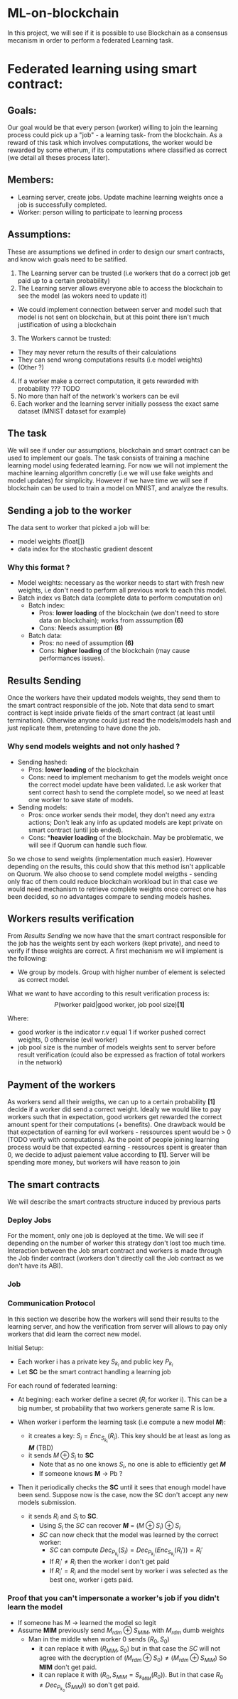 # ML-on-blockchain

In this project, we will see if it is possible to use Blockchain as a consensus mecanism in order to 
perform a federated Learning task.

# Federated learning using smart contract:

## Goals:

Our goal would be that every person (worker) willing to join the learning process could pick up a "job" - a learning
task- from the blockchain. As a reward of this task which involves computations, the worker would be rewarded by some
etherum, if its computations where classified as correct (we detail all theses process later).

## Members:

- Learning server, create jobs. Update machine learning weights once a job is successfully completed.
- Worker: person willing to participate to learning process

## Assumptions:

These are assumptions we defined in order to design our smart contracts, and know wich goals need to be satified.

1. The Learning server can be trusted (i.e workers that do a correct job get paid up to a certain probability)
2. The Learning server allows everyone able to access the blockchain to see the model (as wokers need to update it)
  - We could implement connection between server and model such that model is not sent on blockchain, but at this point there isn't much justification of using a blockchain
3. The Workers cannot be trusted:
  - They may never return the results of their calculations
  - They can send wrong computations results (i.e model weights)
  - (Other ?)
4. If a worker make a correct computation, it gets rewarded with probability ??? TODO
5. No more than half of the network's workers can be evil
6. Each worker and the learning server initially possess the exact same dataset (MNIST dataset for example)

## The task

We will see if under our assumptions, blockchain and smart contract can be used to implement our goals. The task consists of training a machine learning model using federated learning. For now we will not implement the machine learning algorithm concretly (i.e we will use fake weights and model updates) for simplicity. However if we have time we will see if blockchain can be used to train a model on MNIST, and analyze the results.


## Sending a job to the worker

The data sent to worker that picked a job will be:
- model weights (float[])
- data index for the stochastic gradient descent

### Why this format ?

- Model weights: necessary as the worker needs to start with fresh new weights, i.e don't need to perform all previous work to each this model.
- Batch index vs Batch data (complete data to perform computation on)
  - Batch index:
    - Pros: **lower loading** of the blockchain (we don't need to store data on blockchain); works from asssumption **(6)**
    - Cons: Needs assumption **(6)**
  - Batch data:
    - Pros: no need of assumption **(6)**
    - Cons: **higher loading** of the blockchain (may cause performances issues).

## Results Sending

Once the workers have their updated models weights, they send them to the smart contract responsible of the job. Note that data send to smart contract is kept inside private fields of the smart contract (at least until termination). Otherwise anyone could just read the models/models hash and just replicate them, pretending to have done the job.

### Why send models weights and not only hashed ?

- Sending hashed:
  - Pros: **lower loading** of the blockchain
  - Cons: need to implement mechanism to get the models weight once the correct model update have been validated. I.e ask worker that sent correct hash to send the complete model, so we need at least one worker to save state of models.
- Sending models:
  - Pros: once worker sends their model, they don't need any extra actions; Don't leak any info as updated models are kept private on smart contract (until job ended).
  - Cons: ***heavier loading** of the blockchain. May be problematic, we will see if Quorum can handle such flow.

So we chose to send weights (implementation much easier). However depending on the results, this could show that this method isn't applicable on Quorum. We also choose to send complete model weigths - sending only frac of them could reduce blockchain workload
but in that case we would need mechanism to retrieve complete weights once correct one has been decided, so no advantages
compare to sending models hashes.


## Workers results verification

From *Results Sending* we now have that the smart contract responsible for the job has the weights sent by each workers
(kept private), and need to verify if these weights are correct.
A first mechanism we will implement is the following:
- We group by models. Group with higher number of element is selected as correct model.

What we want to have according to this result verification process is:
$$P(\text{worker paid} | \text{good worker, job pool size})\textbf{[1]}$$

Where:
- good worker is the indicator r.v equal 1 if worker pushed correct weights, 0 otherwise (evil worker)
- job pool size is the number of models weights sent to server before result verification (could also be expressed as fraction of total workers in the network)

## Payment of the workers

As workers send all their weigths, we can up to a certain probability **[1]** decide if a worker did send a correct weight.
Ideally we would like to pay workers such that in expectation, good workers get rewarded the correct amount spent for
their computations (+ benefits). One drawback would be that expectation of earning for evil workers - ressources spent
would be > 0 (TODO verify with computations).
As the point of people joining learning process would be that expected earning - ressources spent is greater than 0,
we decide to adjust paiement value according to **[1]**. Server will be spending more money, but workers will have
reason to join

## The smart contracts

We will describe the smart contracts structure induced by previous parts

### Deploy Jobs

For the moment, only one job is deployed at the time. We will see if depending on the number of worker this strategy
don't lost too much time.
Interaction between the Job smart contract and workers is made through the Job finder contract (workers don't
directly call the Job contract as we don't have its ABI).

### Job


### Communication Protocol

In this section we describe how the workers will send their results to the learning server, and how the verification from server will allows to pay only workers that did learn the correct new model.

Initial Setup:
- Each worker i has a private key $S_{k_i}$ and public key $P_{k_i}$
- Let **SC** be the smart contract handling a learning job

For each round of federated learning:
- At begining: each worker define a secret $(R_i$ for worker i$)$. This can be a big number, st probability that two workers generate same R is low.

- When worker i perform the learning task (i.e compute a new model **$M$**):
  - it creates a key: $S_i = Enc_{S_{k_i}}(R_i)$. This key should be at least as long as **$M$** (TBD)
  - it sends $M\oplus S_i$ to **SC**
     - Note that as no one knows $S_i$, no one is able to efficiently get **$M$**
     - If someone knows **M** -> Pb ?
- Then it periodically checks the **SC** until it sees that enough model have been send. Suppose now is the case, now the SC don't accept any new models submission.
  - it sends $R_i$ and $S_i$ to **SC**.
    - Using $S_i$ the *SC* can recover **$M$** = $(M\oplus S_i)\oplus S_i$
    - *SC* can now check that the model was learned by the correct worker:
      - *SC* can compute $Dec_{P_{k_i}}(S_i) = Dec_{P_{k_i}}(Enc_{S_{k_i}}(R_i')) = R_i'$
      - If $R_i' \neq R_i$ then the worker i don't get paid
      - If $R_i' = R_i$ and the model sent by worker i was selected as the best one, worker i gets paid.

### Proof that you can't impersonate a worker's job if you didn't learn the model

- If someone has M -> learned the model so legit
- Assume **MIM** previously send $M_{rdm} \oplus S_{MIM}$, with $M_{rdm}$ dumb weights
  - Man in the middle when worker 0 sends $(R_0, S_0)$
    - it can replace it with $(R_{MIM}, S_0)$ but in that case the $SC$ will not agree with the decryption of $(M_{rdm} \oplus S_0) \neq (M_{rdm} \oplus S_{MIM})$ So **MIM** don't get paid.
    - it can replace it with $(R_0, S_{MIM} = S_{k_{MIM}}(R_{0}))$. But in that case $R_0 \neq Dec_{P_{k_0}}(S_{MIM}))$ so don't get paid.
